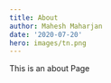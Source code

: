 ```yaml
---
title: About
author: Mahesh Maharjan
date: '2020-07-20'
hero: images/tn.png
---
```

This is an about Page
